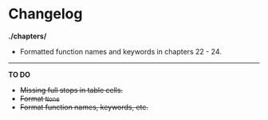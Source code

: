 # Changelog

**./chapters/**
* Formatted function names and keywords in chapters 22 - 24.

---

**TO DO**
* ~~Missing full stops in table cells.~~
* ~~Format `None`~~
* ~~Format function names, keywords, etc.~~